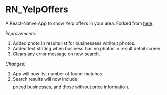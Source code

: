 # RN_YelpOffers
A React-Native App to show Yelp offers in your area.
Forked from [here](https://github.com/StephenGrider/rn-casts/tree/master/food).

*Improvements:*
1. Added photo in results list for businessess without photos.
2. Added text stating when business has no photos in result detail screen.
3. Clears any error message on new search.

*Changes:*
1. App will now list number of found matches.
2. Search results will now include $$$$ priced businesses, and those without price information. 

